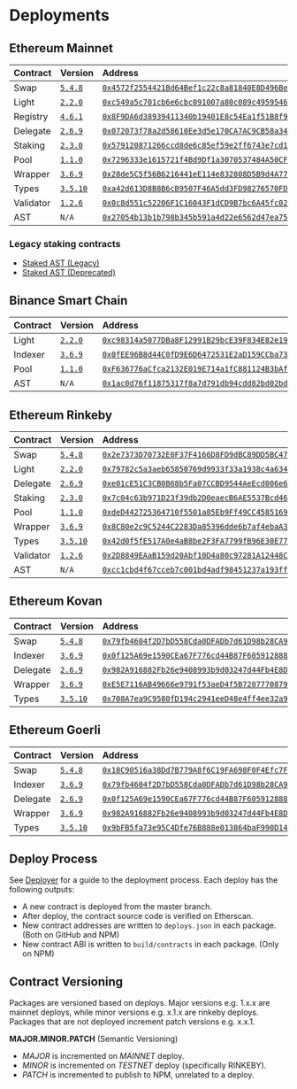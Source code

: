 # Deployments

## Ethereum Mainnet

| Contract  | Version                                                             | Address                                                                                                                 | Commit                                                                                                  |
| :-------- | :------------------------------------------------------------------ | :---------------------------------------------------------------------------------------------------------------------- | :------------------------------------------------------------------------------------------------------ |
| Swap      | [`5.4.8`](https://www.npmjs.com/package/@airswap/swap/v/5.4.8)      | [`0x4572f2554421Bd64Bef1c22c8a81840E8D496BeA`](https://etherscan.io/address/0x4572f2554421Bd64Bef1c22c8a81840E8D496BeA) | [`953956f`](https://github.com/airswap/airswap-protocols/tree/953956f308c65ec53d1f1b20d35f47fe04b936af) |
| Light     | [`2.2.0`](https://www.npmjs.com/package/@airswap/light/v/2.2.0)     | [`0xc549a5c701cb6e6cbc091007a80c089c49595468`](https://etherscan.io/address/0xc549a5c701cb6e6cbc091007a80c089c49595468) | [`e27cbda`](https://github.com/airswap/airswap-protocols/tree/e27cbda7df6d6e93bd63f5aa78755386092ec569) |
| Registry  | [`4.6.1`](https://www.npmjs.com/package/@airswap/registry/v/4.6.1)  | [`0x8F9DA6d38939411340b19401E8c54Ea1f51B8f95`](https://etherscan.io/address/0x8F9DA6d38939411340b19401E8c54Ea1f51B8f95) | [`2f7e751`](https://github.com/airswap/airswap-protocols/tree/2f7e751427e18b94a03c80e599282ef179964ae6) |
| Delegate  | [`2.6.9`](https://www.npmjs.com/package/@airswap/delegate/v/2.6.9)  | [`0x072073f78a2d58610Ee3d5e170CA7AC9CB58a345`](https://etherscan.io/address/0x072073f78a2d58610Ee3d5e170CA7AC9CB58a345) | [`953956f`](https://github.com/airswap/airswap-protocols/tree/953956f308c65ec53d1f1b20d35f47fe04b936af) |
| Staking   | [`2.3.0`](https://www.npmjs.com/package/@airswap/staking/v/2.3.0)   | [`0x579120871266ccd8de6c85ef59e2ff6743e7cd15`](https://etherscan.io/address/0x579120871266ccd8de6c85ef59e2ff6743e7cd15) | [`6349b6f`](https://github.com/airswap/airswap-protocols/tree/6349b6f0d9aad4e04202a4981697a4f87bb12b3a) |
| Pool      | [`1.1.0`](https://www.npmjs.com/package/@airswap/pool/v/1.1.0)      | [`0x7296333e1615721f4Bd9Df1a3070537484A50CF8`](https://etherscan.io/address/0x7296333e1615721f4Bd9Df1a3070537484A50CF8) | [`ed7af5e`](https://github.com/airswap/airswap-protocols/tree/ed7af5e048bc754e920ffbc6e4a0735a75d07386) |
| Wrapper   | [`3.6.9`](https://www.npmjs.com/package/@airswap/wrapper/v/3.6.9)   | [`0x28de5C5f56B6216441eE114e832808D5B9d4A775`](https://etherscan.io/address/0x28de5C5f56B6216441eE114e832808D5B9d4A775) | [`953956f`](https://github.com/airswap/airswap-protocols/tree/953956f308c65ec53d1f1b20d35f47fe04b936af) |
| Types     | [`3.5.10`](https://www.npmjs.com/package/@airswap/types/v/3.5.10)   | [`0xa42d613D8B8B6cB9507F46A5dd3FD98276570FD7`](https://etherscan.io/address/0xa42d613D8B8B6cB9507F46A5dd3FD98276570FD7) | [`953956f`](https://github.com/airswap/airswap-protocols/tree/953956f308c65ec53d1f1b20d35f47fe04b936af) |
| Validator | [`1.2.6`](https://www.npmjs.com/package/@airswap/validator/v/1.2.6) | [`0x0c8d551c52206F1C16043F1dCD9B7bc6A45fc02C`](https://etherscan.io/address/0x7296333e1615721f4Bd9Df1a3070537484A50CF8) | [`8dcb14d`](https://github.com/airswap/airswap-protocols/tree/8dcb14d4f96e08b0f247060cdb598567a72024e0) |
| AST       | `N/A`                                                               | [`0x27054b13b1b798b345b591a4d22e6562d47ea75a`](https://etherscan.io/address/0x27054b13b1b798b345b591a4d22e6562d47ea75a) | [`517a927`](https://github.com/airswap/contracts-v1/tree/517a9275a3f4d5f4d039c6db078d15d67d0f63fa)      |

### Legacy staking contracts

- [Staked AST \(Legacy\)](https://etherscan.io/address/0xa4C5107184a88D4B324Dd10D98a11dd8037823Fe)
- [Staked AST \(Deprecated\)](https://etherscan.io/address/0x704c5818b574358dfb5225563852639151a943ec)

## Binance Smart Chain

| Contract | Version                                                           | Address                                                                                                                | Commit                                                                                                  |
| :------- | :---------------------------------------------------------------- | :--------------------------------------------------------------------------------------------------------------------- | :------------------------------------------------------------------------------------------------------ |
| Light    | [`2.2.0`](https://www.npmjs.com/package/@airswap/light/v/2.2.0)   | [`0xc98314a5077DBa8F12991B29bcE39F834E82e197`](https://bscscan.com/address/0xc98314a5077DBa8F12991B29bcE39F834E82e197) | [`e27cbda`](https://github.com/airswap/airswap-protocols/tree/e27cbda7df6d6e93bd63f5aa78755386092ec569) |
| Indexer  | [`3.6.9`](https://www.npmjs.com/package/@airswap/indexer/v/3.6.9) | [`0x0fEE96B8d44C0fD9E6D6472531E2aD159CCba73d`](https://bscscan.com/address/0x0fEE96B8d44C0fD9E6D6472531E2aD159CCba73d) | [`48da430`](https://github.com/airswap/airswap-protocols/tree/48da430ca23876b9d01743d59b548f7fb59660ab) |
| Pool     | [`1.1.0`](https://www.npmjs.com/package/@airswap/pool/v/1.1.0)    | [`0xF636776aCfca2132E019E714a1fC881124B3bAfC`](https://bscscan.com/address/0xF636776aCfca2132E019E714a1fC881124B3bAfC) | [`ed7af5e`](https://github.com/airswap/airswap-protocols/tree/ed7af5e048bc754e920ffbc6e4a0735a75d07386) |
| AST      | `N/A`                                                             | [`0x1ac0d76f11875317f8a7d791db94cdd82bd02bd1`](https://bscscan.com/token/0x1ac0d76f11875317f8a7d791db94cdd82bd02bd1)   | `N/A`                                                                                                   |

## Ethereum Rinkeby

| Contract  | Version                                                             | Address                                                                                                                         | Commit                                                                                                  |
| :-------- | :------------------------------------------------------------------ | :------------------------------------------------------------------------------------------------------------------------------ | :------------------------------------------------------------------------------------------------------ |
| Swap      | [`5.4.8`](https://www.npmjs.com/package/@airswap/swap/v/5.4.8)      | [`0x2e7373D70732E0F37F4166D8FD9dBC89DD5BC476`](https://rinkeby.etherscan.io/address/0x2e7373D70732E0F37F4166D8FD9dBC89DD5BC476) | [`953956f`](https://github.com/airswap/airswap-protocols/tree/953956f308c65ec53d1f1b20d35f47fe04b936af) |
| Light     | [`2.2.0`](https://www.npmjs.com/package/@airswap/light/v/2.2.0)     | [`0x79782c5a3aeb65850769d9933f33a1938c4a6349`](https://rinkeby.etherscan.io/address/0x79782c5a3aeb65850769d9933f33a1938c4a6349) | [`e27cbda`](https://github.com/airswap/airswap-protocols/tree/e27cbda7df6d6e93bd63f5aa78755386092ec569) |
| Delegate  | [`2.6.9`](https://www.npmjs.com/package/@airswap/delegate/v/2.6.9)  | [`0xe01cE51C3CB0B68b5Fa07CCBD9544AeEcd006e6E`](https://rinkeby.etherscan.io/address/0xe01cE51C3CB0B68b5Fa07CCBD9544AeEcd006e6E) | [`953956f`](https://github.com/airswap/airswap-protocols/tree/953956f308c65ec53d1f1b20d35f47fe04b936af) |
| Staking   | [`2.3.0`](https://www.npmjs.com/package/@airswap/staking/v/2.3.0)   | [`0x7c04c63b971D23f39db2D0eaecB6AE5537Bcd467`](https://rinkeby.etherscan.io/address/0x7c04c63b971D23f39db2D0eaecB6AE5537Bcd467) | [`6349b6f`](https://github.com/airswap/airswap-protocols/tree/6349b6f0d9aad4e04202a4981697a4f87bb12b3a) |
| Pool      | [`1.1.0`](https://www.npmjs.com/package/@airswap/pool/v/1.1.0)      | [`0xdeD442725364710f5501a85Eb9Ff49CC45851693`](https://rinkeby.etherscan.io/address/0xdeD442725364710f5501a85Eb9Ff49CC45851693) | [`eef21f7`](https://github.com/airswap/airswap-protocols/tree/eef21f7b713983a471de0a3dae811cbb885941bb) |
| Wrapper   | [`3.6.9`](https://www.npmjs.com/package/@airswap/wrapper/v/3.6.9)   | [`0x8C80e2c9C5244C2283Da85396dde6b7af4ebaA31`](https://rinkeby.etherscan.io/address/0x8C80e2c9C5244C2283Da85396dde6b7af4ebaA31) | [`953956f`](https://github.com/airswap/airswap-protocols/tree/953956f308c65ec53d1f1b20d35f47fe04b936af) |
| Types     | [`3.5.10`](https://www.npmjs.com/package/@airswap/types/v/3.5.10)   | [`0x42d0f5fE517A0e4aB8be2F3FA7799fB96E30E777`](https://rinkeby.etherscan.io/address/0x42d0f5fE517A0e4aB8be2F3FA7799fB96E30E777) | [`953956f`](https://github.com/airswap/airswap-protocols/tree/953956f308c65ec53d1f1b20d35f47fe04b936af) |
| Validator | [`1.2.6`](https://www.npmjs.com/package/@airswap/validator/v/1.2.6) | [`0x2D8849EAaB159d20Abf10D4a80c97281A12448CC`](https://rinkeby.etherscan.io/address/0x2D8849EAaB159d20Abf10D4a80c97281A12448CC) | [`8dcb14d`](https://github.com/airswap/airswap-protocols/tree/8dcb14d4f96e08b0f247060cdb598567a72024e0) |
| AST       | `N/A`                                                               | [`0xcc1cbd4f67cceb7c001bd4adf98451237a193ff8`](https://rinkeby.etherscan.io/address/0xcc1cbd4f67cceb7c001bd4adf98451237a193ff8) | [`517a927`](https://github.com/airswap/contracts-v1/tree/517a9275a3f4d5f4d039c6db078d15d67d0f63fa)      |

## Ethereum Kovan

| Contract | Version                                                            | Address                                                                                                                       | Commit                                                                                                  |
| :------- | :----------------------------------------------------------------- | :---------------------------------------------------------------------------------------------------------------------------- | :------------------------------------------------------------------------------------------------------ |
| Swap     | [`5.4.8`](https://www.npmjs.com/package/@airswap/swap/v/5.4.8)     | [`0x79fb4604f2D7bD558Cda0DFADb7d61D98b28CA9f`](https://kovan.etherscan.io/address/0x79fb4604f2D7bD558Cda0DFADb7d61D98b28CA9f) | [`953956f`](https://github.com/airswap/airswap-protocols/tree/953956f308c65ec53d1f1b20d35f47fe04b936af) |
| Indexer  | [`3.6.9`](https://www.npmjs.com/package/@airswap/indexer/v/3.6.9)  | [`0x0f125A69e1590CEa67F776cd44B87F6059128887`](https://kovan.etherscan.io/address/0x0f125A69e1590CEa67F776cd44B87F6059128887) | [`48da430`](https://github.com/airswap/airswap-protocols/tree/48da430ca23876b9d01743d59b548f7fb59660ab) |
| Delegate | [`2.6.9`](https://www.npmjs.com/package/@airswap/delegate/v/2.6.9) | [`0x982A916882Fb26e9408993b9d03247d44Fb4E8D4`](https://kovan.etherscan.io/address/0x982A916882Fb26e9408993b9d03247d44Fb4E8D4) | [`953956f`](https://github.com/airswap/airswap-protocols/tree/953956f308c65ec53d1f1b20d35f47fe04b936af) |
| Wrapper  | [`3.6.9`](https://www.npmjs.com/package/@airswap/wrapper/v/3.6.9)  | [`0xE5E7116AB49666e9791f53aeD4f5B7207770879D`](https://kovan.etherscan.io/address/0xE5E7116AB49666e9791f53aeD4f5B7207770879D) | [`953956f`](https://github.com/airswap/airswap-protocols/tree/953956f308c65ec53d1f1b20d35f47fe04b936af) |
| Types    | [`3.5.10`](https://www.npmjs.com/package/@airswap/types/v/3.5.10)  | [`0x708A7ea9C9580fD194c2941eeD48e4ff4ee32a9D`](https://kovan.etherscan.io/address/0x708A7ea9C9580fD194c2941eeD48e4ff4ee32a9D) | [`953956f`](https://github.com/airswap/airswap-protocols/tree/953956f308c65ec53d1f1b20d35f47fe04b936af) |

## Ethereum Goerli

| Contract | Version                                                            | Address                                                                                                                        | Commit                                                                                                  |
| :------- | :----------------------------------------------------------------- | :----------------------------------------------------------------------------------------------------------------------------- | :------------------------------------------------------------------------------------------------------ |
| Swap     | [`5.4.8`](https://www.npmjs.com/package/@airswap/swap/v/5.4.8)     | [`0x18C90516a38Dd7B779A8f6C19FA698F0F4Efc7FC`](https://goerli.etherscan.io/address/0x18C90516a38Dd7B779A8f6C19FA698F0F4Efc7FC) | [`953956f`](https://github.com/airswap/airswap-protocols/tree/953956f308c65ec53d1f1b20d35f47fe04b936af) |
| Indexer  | [`3.6.9`](https://www.npmjs.com/package/@airswap/indexer/v/3.6.9)  | [`0x79fb4604f2D7bD558Cda0DFADb7d61D98b28CA9f`](https://goerli.etherscan.io/address/0x79fb4604f2D7bD558Cda0DFADb7d61D98b28CA9f) | [`48da430`](https://github.com/airswap/airswap-protocols/tree/48da430ca23876b9d01743d59b548f7fb59660ab) |
| Delegate | [`2.6.9`](https://www.npmjs.com/package/@airswap/delegate/v/2.6.9) | [`0x0f125A69e1590CEa67F776cd44B87F6059128887`](https://goerli.etherscan.io/address/0x0f125A69e1590CEa67F776cd44B87F6059128887) | [`953956f`](https://github.com/airswap/airswap-protocols/tree/953956f308c65ec53d1f1b20d35f47fe04b936af) |
| Wrapper  | [`3.6.9`](https://www.npmjs.com/package/@airswap/wrapper/v/3.6.9)  | [`0x982A916882Fb26e9408993b9d03247d44Fb4E8D4`](https://goerli.etherscan.io/address/0x982A916882Fb26e9408993b9d03247d44Fb4E8D4) | [`953956f`](https://github.com/airswap/airswap-protocols/tree/953956f308c65ec53d1f1b20d35f47fe04b936af) |
| Types    | [`3.5.10`](https://www.npmjs.com/package/@airswap/types/v/3.5.10)  | [`0x9bFB5fa73e95C4Dfe76B888e013864baF990D14D`](https://goerli.etherscan.io/address/0x9bFB5fa73e95C4Dfe76B888e013864baF990D14D) | [`953956f`](https://github.com/airswap/airswap-protocols/tree/953956f308c65ec53d1f1b20d35f47fe04b936af) |

## Deploy Process

See [Deployer](https://github.com/airswap/airswap-protocols/tree/master/tools/deployer) for a guide to the deployment process. Each deploy has the following outputs:

- A new contract is deployed from the master branch.
- After deploy, the contract source code is verified on Etherscan.
- New contract addresses are written to `deploys.json` in each package. \(Both on GitHub and NPM\)
- New contract ABI is written to `build/contracts` in each package. \(Only on NPM\)

## Contract Versioning

Packages are versioned based on deploys. Major versions e.g. 1.x.x are mainnet deploys, while minor versions e.g. x.1.x are rinkeby deploys. Packages that are not deployed increment patch versions e.g. x.x.1.

**MAJOR.MINOR.PATCH** \(Semantic Versioning\)

- _MAJOR_ is incremented on _MAINNET_ deploy.
- _MINOR_ is incremented on _TESTNET_ deploy \(specifically RINKEBY\).
- _PATCH_ is incremented to publish to NPM, unrelated to a deploy.
